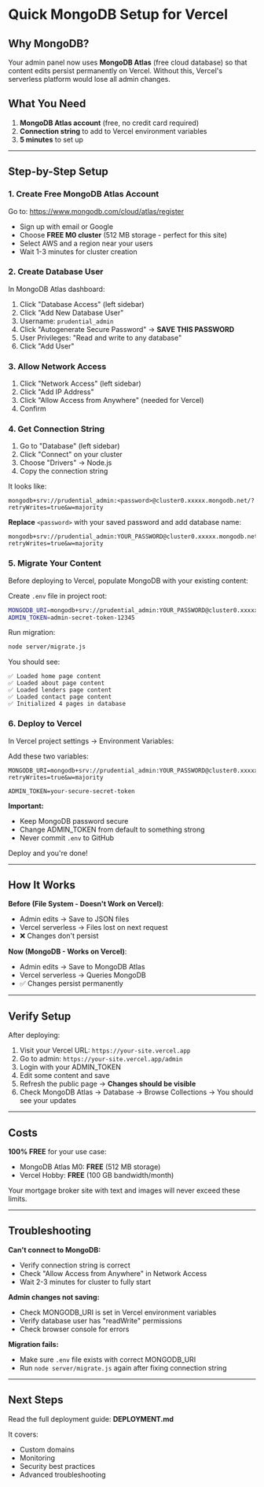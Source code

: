 # Quick MongoDB Setup for Vercel

## Why MongoDB?

Your admin panel now uses **MongoDB Atlas** (free cloud database) so that content edits persist permanently on Vercel. Without this, Vercel's serverless platform would lose all admin changes.

## What You Need

1. **MongoDB Atlas account** (free, no credit card required)
2. **Connection string** to add to Vercel environment variables
3. **5 minutes** to set up

---

## Step-by-Step Setup

### 1. Create Free MongoDB Atlas Account

Go to: https://www.mongodb.com/cloud/atlas/register

- Sign up with email or Google
- Choose **FREE M0 cluster** (512 MB storage - perfect for this site)
- Select AWS and a region near your users
- Wait 1-3 minutes for cluster creation

### 2. Create Database User

In MongoDB Atlas dashboard:

1. Click "Database Access" (left sidebar)
2. Click "Add New Database User"
3. Username: `prudential_admin`
4. Click "Autogenerate Secure Password" → **SAVE THIS PASSWORD**
5. User Privileges: "Read and write to any database"
6. Click "Add User"

### 3. Allow Network Access

1. Click "Network Access" (left sidebar)
2. Click "Add IP Address"
3. Click "Allow Access from Anywhere" (needed for Vercel)
4. Confirm

### 4. Get Connection String

1. Go to "Database" (left sidebar)
2. Click "Connect" on your cluster
3. Choose "Drivers" → Node.js
4. Copy the connection string

It looks like:
```
mongodb+srv://prudential_admin:<password>@cluster0.xxxxx.mongodb.net/?retryWrites=true&w=majority
```

**Replace** `<password>` with your saved password and add database name:
```
mongodb+srv://prudential_admin:YOUR_PASSWORD@cluster0.xxxxx.mongodb.net/prudentialfinancial?retryWrites=true&w=majority
```

### 5. Migrate Your Content

Before deploying to Vercel, populate MongoDB with your existing content:

Create `.env` file in project root:
```bash
MONGODB_URI=mongodb+srv://prudential_admin:YOUR_PASSWORD@cluster0.xxxxx.mongodb.net/prudentialfinancial?retryWrites=true&w=majority
ADMIN_TOKEN=admin-secret-token-12345
```

Run migration:
```bash
node server/migrate.js
```

You should see:
```
✅ Loaded home page content
✅ Loaded about page content
✅ Loaded lenders page content
✅ Loaded contact page content
✅ Initialized 4 pages in database
```

### 6. Deploy to Vercel

In Vercel project settings → Environment Variables:

Add these two variables:
```
MONGODB_URI=mongodb+srv://prudential_admin:YOUR_PASSWORD@cluster0.xxxxx.mongodb.net/prudentialfinancial?retryWrites=true&w=majority

ADMIN_TOKEN=your-secure-secret-token
```

**Important:**
- Keep MongoDB password secure
- Change ADMIN_TOKEN from default to something strong
- Never commit `.env` to GitHub

Deploy and you're done!

---

## How It Works

**Before (File System - Doesn't Work on Vercel)**:
- Admin edits → Save to JSON files
- Vercel serverless → Files lost on next request
- ❌ Changes don't persist

**Now (MongoDB - Works on Vercel)**:
- Admin edits → Save to MongoDB Atlas
- Vercel serverless → Queries MongoDB
- ✅ Changes persist permanently

---

## Verify Setup

After deploying:

1. Visit your Vercel URL: `https://your-site.vercel.app`
2. Go to admin: `https://your-site.vercel.app/admin`
3. Login with your ADMIN_TOKEN
4. Edit some content and save
5. Refresh the public page → **Changes should be visible**
6. Check MongoDB Atlas → Database → Browse Collections → You should see your updates

---

## Costs

**100% FREE** for your use case:

- MongoDB Atlas M0: **FREE** (512 MB storage)
- Vercel Hobby: **FREE** (100 GB bandwidth/month)

Your mortgage broker site with text and images will never exceed these limits.

---

## Troubleshooting

**Can't connect to MongoDB:**
- Verify connection string is correct
- Check "Allow Access from Anywhere" in Network Access
- Wait 2-3 minutes for cluster to fully start

**Admin changes not saving:**
- Check MONGODB_URI is set in Vercel environment variables
- Verify database user has "readWrite" permissions
- Check browser console for errors

**Migration fails:**
- Make sure `.env` file exists with correct MONGODB_URI
- Run `node server/migrate.js` again after fixing connection string

---

## Next Steps

Read the full deployment guide: **DEPLOYMENT.md**

It covers:
- Custom domains
- Monitoring
- Security best practices
- Advanced troubleshooting
